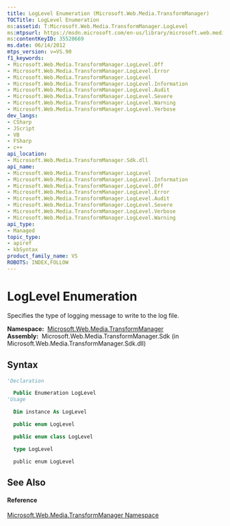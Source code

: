 ```yaml
---
title: LogLevel Enumeration (Microsoft.Web.Media.TransformManager)
TOCTitle: LogLevel Enumeration
ms:assetid: T:Microsoft.Web.Media.TransformManager.LogLevel
ms:mtpsurl: https://msdn.microsoft.com/en-us/library/microsoft.web.media.transformmanager.loglevel(v=VS.90)
ms:contentKeyID: 35520669
ms.date: 06/14/2012
mtps_version: v=VS.90
f1_keywords:
- Microsoft.Web.Media.TransformManager.LogLevel.Off
- Microsoft.Web.Media.TransformManager.LogLevel.Error
- Microsoft.Web.Media.TransformManager.LogLevel
- Microsoft.Web.Media.TransformManager.LogLevel.Information
- Microsoft.Web.Media.TransformManager.LogLevel.Audit
- Microsoft.Web.Media.TransformManager.LogLevel.Severe
- Microsoft.Web.Media.TransformManager.LogLevel.Warning
- Microsoft.Web.Media.TransformManager.LogLevel.Verbose
dev_langs:
- CSharp
- JScript
- VB
- FSharp
- c++
api_location:
- Microsoft.Web.Media.TransformManager.Sdk.dll
api_name:
- Microsoft.Web.Media.TransformManager.LogLevel
- Microsoft.Web.Media.TransformManager.LogLevel.Information
- Microsoft.Web.Media.TransformManager.LogLevel.Off
- Microsoft.Web.Media.TransformManager.LogLevel.Error
- Microsoft.Web.Media.TransformManager.LogLevel.Audit
- Microsoft.Web.Media.TransformManager.LogLevel.Severe
- Microsoft.Web.Media.TransformManager.LogLevel.Verbose
- Microsoft.Web.Media.TransformManager.LogLevel.Warning
api_type:
- Managed
topic_type:
- apiref
- kbSyntax
product_family_name: VS
ROBOTS: INDEX,FOLLOW
---
```


# LogLevel Enumeration

Specifies the type of logging message to write to the log file.

**Namespace:**  [Microsoft.Web.Media.TransformManager](microsoft-web-media-transformmanager-namespace.md)  
**Assembly:**  Microsoft.Web.Media.TransformManager.Sdk (in Microsoft.Web.Media.TransformManager.Sdk.dll)

## Syntax

``` vb
'Declaration

  Public Enumeration LogLevel
'Usage

  Dim instance As LogLevel
```

``` csharp
  public enum LogLevel
```

``` c++
  public enum class LogLevel
```

``` fsharp
  type LogLevel
```

``` jscript
  public enum LogLevel
```

## See Also

#### Reference

[Microsoft.Web.Media.TransformManager Namespace](microsoft-web-media-transformmanager-namespace.md)

